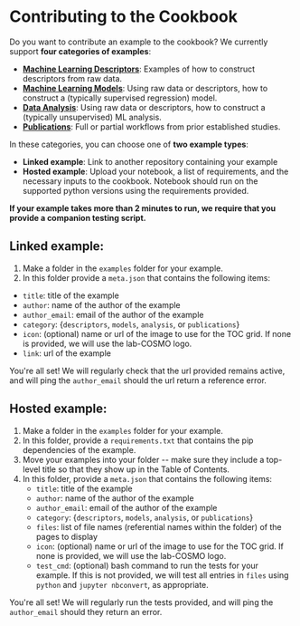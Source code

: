 # Contributing to the Cookbook

Do you want to contribute an example to the cookbook? We currently support **four categories of examples**:

- [**Machine Learning Descriptors**](descriptors.md): Examples of how to construct descriptors from raw data.
- [**Machine Learning Models**](models.md): Using raw data or descriptors, how to construct a (typically supervised regression) model.
- [**Data Analysis**](analysis.md): Using raw data or descriptors, how to construct a (typically unsupervised) ML analysis.
- [**Publications**](publications.md): Full or partial workflows from prior established studies.

In these categories, you can choose one of **two example types**:

- **Linked example**: Link to another repository containing your example
- **Hosted example**: Upload your notebook, a list of requirements, and the necessary inputs to the cookbook. Notebook should run on the supported python versions using the requirements provided.

**If your example takes more than 2 minutes to run, we require that you provide a companion testing script.**

## Linked example:

1. Make a folder in the `examples` folder for your example.
2. In this folder provide a `meta.json` that contains the following items:
  - ``title``: title of the example
  - ``author``: name of the author of the example
  - ``author_email``: email of the author of the example
  - ``category``: {``descriptors``, ``models``, ``analysis``, or ``publications``}
  - ``icon``: (optional) name or url of the image to use for the TOC grid. If none is provided, we will use the lab-COSMO logo.
  - ``link``: url of the example

You're all set! We will regularly check that the url provided remains active, and will ping the `author_email` should the url return a reference error.

## Hosted example:

1. Make a folder in the `examples` folder for your example.
2. In this folder, provide a `requirements.txt` that contains the pip dependencies of the example.
3. Move your examples into your folder -- make sure they include a top-level title so that they show up in the Table of Contents.
4. In this folder, provide a `meta.json` that contains the following items:
      - ``title``: title of the example
      - ``author``: name of the author of the example
      - ``author_email``: email of the author of the example
      - ``category``: {``descriptors``, ``models``, ``analysis``, or ``publications``}
      - ``files``: list of file names (referential names within the folder) of the pages to display
      - ``icon``: (optional) name or url of the image to use for the TOC grid. If none is provided, we will use the lab-COSMO logo.
      - ``test_cmd``: (optional) bash command to run the tests for your example. If this is not provided, we will test all entries in ``files`` using `python` and `jupyter nbconvert`, as appropriate.


You're all set! We will regularly run the tests provided, and will ping the `author_email` should they return an error.
